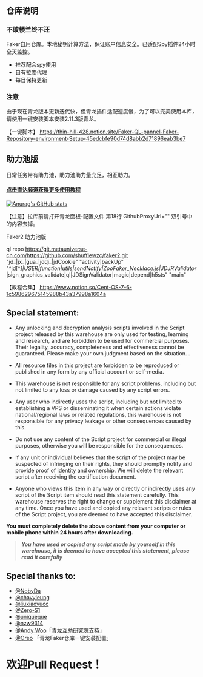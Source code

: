 ## 仓库说明
### 不破楼兰终不还

Faker自用仓库。本地秘钥计算方法，保证账户信息安全。已适配Spy插件24小时全天监控。

* 推荐配合spy使用
* 自有拉库代理
* 每日保持更新

### 注意
由于现在青龙版本更新迭代快，但青龙插件适配速度慢，为了可以完美使用本库，请使用一键安装脚本安装2.11.3版青龙。

【一键脚本】
https://thin-hill-428.notion.site/Faker-QL-pannel-Faker-Repository-environment-Setup-45edcbfe90d74d8abb2d71896eab3be7

##  助力池版

日常任务带有助力池，助力池助力量充足，相互助力。

#### [点击直达频道获得更多使用教程](https://t.me/scriptalking)

[![Anurag's GitHub stats](https://github-readme-stats.vercel.app/api?username=shufflewzc&bg_color=30,e96443,904e95&title_color=fff&text_color=fff)](https://github.com/anuraghazra/github-readme-stats)



【注意】拉库前请打开青龙面板-配置文件 第18行 GithubProxyUrl="" 双引号中的内容去掉。

Faker2 助力池版

ql repo https://git.metauniverse-cn.com/https://github.com/shufflewzc/faker2.git "jd_|jx_|gua_|jddj_|jdCookie" "activity|backUp" "^jd[^_]|USER|function|utils|sendNotify|ZooFaker_Necklace.js|JDJRValidator_|sign_graphics_validate|ql|JDSignValidator|magic|depend|h5sts" "main"

【教程合集】
[https://www.notion.so/Cent-OS-7-6-1c598629675145988b43a37998a1604a
](https://www.notion.so/Cent-OS-7-6-1c598629675145988b43a37998a1604a)

## Special statement:

* Any unlocking and decryption analysis scripts involved in the Script project released by this warehouse are only used for testing, learning and research, and are forbidden to be used for commercial purposes. Their legality, accuracy, completeness and effectiveness cannot be guaranteed. Please make your own judgment based on the situation. .

* All resource files in this project are forbidden to be reproduced or published in any form by any official account or self-media.

* This warehouse is not responsible for any script problems, including but not limited to any loss or damage caused by any script errors.

* Any user who indirectly uses the script, including but not limited to establishing a VPS or disseminating it when certain actions violate national/regional laws or related regulations, this warehouse is not responsible for any privacy leakage or other consequences caused by this.

* Do not use any content of the Script project for commercial or illegal purposes, otherwise you will be responsible for the consequences.

* If any unit or individual believes that the script of the project may be suspected of infringing on their rights, they should promptly notify and provide proof of identity and ownership. We will delete the relevant script after receiving the certification document.

* Anyone who views this item in any way or directly or indirectly uses any script of the Script item should read this statement carefully. This warehouse reserves the right to change or supplement this disclaimer at any time. Once you have used and copied any relevant scripts or rules of the Script project, you are deemed to have accepted this disclaimer.

 **You must completely delete the above content from your computer or mobile phone within 24 hours after downloading.**  </br>
> ***You have used or copied any script made by yourself in this warehouse, it is deemed to have accepted this statement, please read it carefully*** 


## Special thanks to:


* [@NobyDa](https://github.com/NobyDa)
* [@chavyleung](https://github.com/chavyleung)
* [@liuxiaoyucc](https://github.com/liuxiaoyucc)
* [@Zero-S1](https://github.com/Zero-S1)
* [@uniqueque](https://github.com/uniqueque)
* [@nzw9314](https://github.com/nzw9314)
* [@Andy Woo](https://t.me/update_help_group)「青龙互助研究院支持」
* [@Oreo](https://github.com/Oreomeow) 「青龙Faker仓库一键安装配置」

# 欢迎Pull Request！
